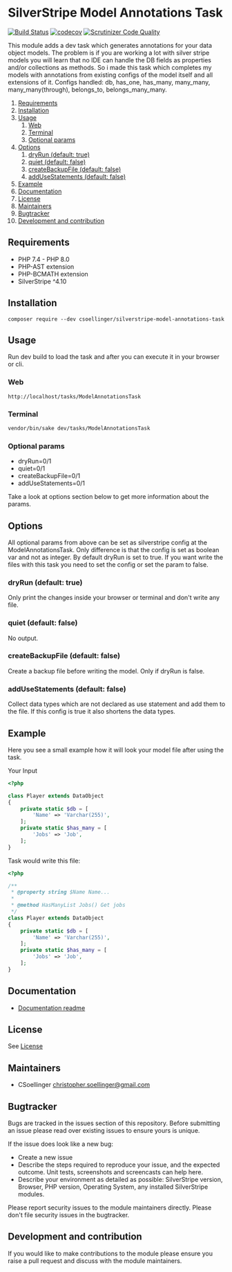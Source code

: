 # SilverStripe Model Annotations Task

[![Build Status](https://app.travis-ci.com/CSoellinger/silverstripe-model-annotations-task.svg?branch=main)](https://app.travis-ci.com/CSoellinger/silverstripe-model-annotations-task)
[![codecov](https://codecov.io/gh/CSoellinger/silverstripe-model-annotations-task/branch/main/graph/badge.svg?token=8G772KZO38)](https://codecov.io/gh/CSoellinger/silverstripe-model-annotations-task)
[![Scrutinizer Code Quality](https://scrutinizer-ci.com/g/CSoellinger/silverstripe-model-annotations-task/badges/quality-score.png?b=main)](https://scrutinizer-ci.com/g/CSoellinger/silverstripe-model-annotations-task/?branch=main)

This module adds a dev task which generates annotations for your data object models. The problem is if you are working a lot with silver stripe models you will learn that no IDE can handle the DB fields as properties and/or collections as methods. So i made this task which completes my models with annotations from existing configs of the model itself and all extensions of it. Configs handled: db, has_one, has_many, many_many, many_many(through), belongs_to, belongs_many_many.

1. [Requirements](#requirements)
2. [Installation](#installation)
3. [Usage](#usage)
   1. [Web](#web)
   2. [Terminal](#terminal)
   3. [Optional params](#optional-params)
4. [Options](#options)
   1. [dryRun (default: true)](#dryrun-default-true)
   2. [quiet (default: false)](#quiet-default-false)
   3. [createBackupFile (default: false)](#createbackupfile-default-false)
   4. [addUseStatements (default: false)](#addusestatements-default-false)
5. [Example](#example)
6. [Documentation](#documentation)
7. [License](#license)
8. [Maintainers](#maintainers)
9. [Bugtracker](#bugtracker)
10. [Development and contribution](#development-and-contribution)

## Requirements

* PHP 7.4 - PHP 8.0
* PHP-AST extension
* PHP-BCMATH extension
* SilverStripe ^4.10

## Installation

```
composer require --dev csoellinger/silverstripe-model-annotations-task
```

## Usage

Run dev build to load the task and after you can execute it in your browser or cli.

### Web

```
http://localhost/tasks/ModelAnnotationsTask
```

### Terminal

```bash
vendor/bin/sake dev/tasks/ModelAnnotationsTask
```

### Optional params
* dryRun=0/1
* quiet=0/1
* createBackupFile=0/1
* addUseStatements=0/1

Take a look at options section below to get more information about the params.

## Options

All optional params from above can be set as silverstripe config at the ModelAnnotationsTask. Only difference is that the config is set as boolean var and not as integer. By default dryRun is set to true. If you want write the files with this task you need to set the config or set the param to false.

### dryRun (default: true)

Only print the changes inside your browser or terminal and don't write any file.

### quiet (default: false)

No output.

### createBackupFile (default: false)

Create a backup file before writing the model. Only if dryRun is false.

### addUseStatements (default: false)

Collect data types which are not declared as use statement and add them to the file. If this config is true it also shortens the data types.

## Example

Here you see a small example how it will look your model file after using the task.

Your Input
```php
<?php

class Player extends DataObject
{
    private static $db = [
        'Name' => 'Varchar(255)',
    ];
    private static $has_many = [
        'Jobs' => 'Job',
    ];
}
```

Task would write this file:
```php
<?php

/**
 * @property string $Name Name...
 *
 * @method HasManyList Jobs() Get jobs
 */
class Player extends DataObject
{
    private static $db = [
        'Name' => 'Varchar(255)',
    ];
    private static $has_many = [
        'Jobs' => 'Job',
    ];
}
```

## Documentation
 * [Documentation readme](docs/en/index.md)

## License
See [License](LICENSE.md)

## Maintainers
 * CSoellinger <christopher.soellinger@gmail.com>

## Bugtracker
Bugs are tracked in the issues section of this repository. Before submitting an issue please read over
existing issues to ensure yours is unique.

If the issue does look like a new bug:

 - Create a new issue
 - Describe the steps required to reproduce your issue, and the expected outcome. Unit tests, screenshots
 and screencasts can help here.
 - Describe your environment as detailed as possible: SilverStripe version, Browser, PHP version,
 Operating System, any installed SilverStripe modules.

Please report security issues to the module maintainers directly. Please don't file security issues in the bugtracker.

## Development and contribution
If you would like to make contributions to the module please ensure you raise a pull request and discuss with the module maintainers.
